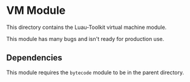# VM Module

This directory contains the Luau-Toolkit virtual machine module.

This module has many bugs and isn't ready for production use.

## Dependencies

This module requires the `bytecode` module to be in the parent directory.